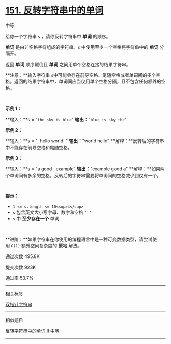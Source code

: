 # [151\. 反转字符串中的单词](https://leetcode.cn/problems/reverse-words-in-a-string/)

中等


给你一个字符串 `s` ，请你反转字符串中 **单词** 的顺序。

**单词** 是由非空格字符组成的字符串。`s` 中使用至少一个空格将字符串中的 **单词** 分隔开。

返回 **单词** 顺序颠倒且 **单词** 之间用单个空格连接的结果字符串。

**注意：**输入字符串 `s`中可能会存在前导空格、尾随空格或者单词间的多个空格。返回的结果字符串中，单词间应当仅用单个空格分隔，且不包含任何额外的空格。

&nbsp;

**示例 1：**

**输入：**s = "`the sky is blue`"
**输出：**"`blue is sky the`"

**示例 2：**

**输入：**s = "  hello world  "
**输出：**"world hello"
**解释：**反转后的字符串中不能存在前导空格和尾随空格。

**示例 3：**

**输入：**s = "a good   example"
**输出：**"example good a"
**解释：**如果两个单词间有多余的空格，反转后的字符串需要将单词间的空格减少到仅有一个。

&nbsp;

**提示：**

- `1 <= s.length <= 10<sup>4</sup>`
- `s` 包含英文大小写字母、数字和空格 `' '`
- `s` 中 **至少存在一个** 单词

&nbsp;

**进阶：**如果字符串在你使用的编程语言中是一种可变数据类型，请尝试使用 `O(1)` 额外空间复杂度的 **原地** 解法。

通过次数 495.8K

提交次数 923K

通过率 53.7%

* * *

相关标签

[双指针](https://leetcode.cn/tag/two-pointers/)[字符串](https://leetcode.cn/tag/string/)

* * *

相似题目

[反转字符串中的单词 II](https://leetcode.cn/problems/reverse-words-in-a-string-ii/) 中等

* * *